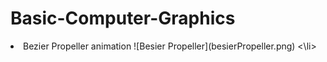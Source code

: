 # Basic-Computer-Graphics
<li>
  Bezier Propeller animation
  ![Besier Propeller](besierPropeller.png)
<\li>
